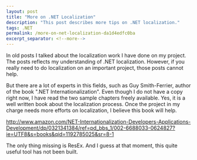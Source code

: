 ```yaml
---
layout: post
title: "More on .NET Localization"
description: "This post describes more tips on .NET localization."
tags: .NET
permalink: /more-on-net-localization-da1d4edfc0ba
excerpt_separator: <!--more-->
---
```


In old posts I talked about the localization work I have done on my project. The posts reflects my understanding of .NET localization. However, if you really need to do localization on an important project, those posts cannot help.

But there are a lot of experts in this fields, such as Guy Smith-Ferrier, author of the book ".NET Internationalization". Even though I do not have a copy right now, I have read the two sample chapters freely available. Yes, it is a well written book about the localization process. Once the project in my charge needs more efforts on localization, I believe this book will help.

http://www.amazon.com/NET-Internationalization-Developers-Applications-Development/dp/0321341384/ref=pd_bbs_1/002-6688033-0624827?ie=UTF8&s=books&qid=1192785025&sr=8-1

The only thing missing is ResEx. And I guess at that moment, this quite useful tool has not been built.
<!--more-->
